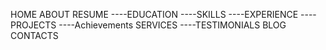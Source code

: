 HOME
ABOUT
RESUME
----EDUCATION
----SKILLS
----EXPERIENCE
----PROJECTS
----Achievements
SERVICES
----TESTIMONIALS
BLOG
CONTACTS
